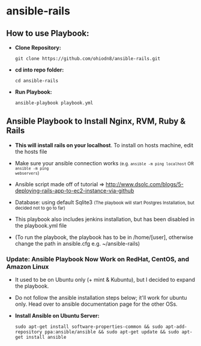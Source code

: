 # ansible-rails


## How to use Playbook:

* <b>Clone Repository:</b> 
  <pre><code>git clone https://github.com/ohiodn8/ansible-rails.git</code></pre>
  
* <b>cd into repo folder:</b>
  <pre><code>cd ansible-rails</code></pre>
  
* <b>Run Playbook:</b>
  <pre><code>ansible-playbook playbook.yml</code></pre>



## Ansible Playbook to Install Nginx, RVM, Ruby & Rails

* <b>This will install rails on your localhost</b>. To install on hosts machine, edit the hosts file 

* Make sure your ansible connection works <small>(e.g. <code>ansible -m ping localhost</code> OR <code>ansible -m ping webservers</code>)</small>

* Ansible script made off of tutorial => http://www.dsolc.com/blogs/5-deploying-rails-app-to-ec2-instance-via-github 

* Database: using default Sqlite3 <small>(The playbook will start Postgres Installation, but decided not to go to far)</small>

* This playbook also includes jenkins installation, but has been disabled in the playbook.yml file

* (To run the playbook, the playbook has to be in /home/[user], otherwise change the path in ansible.cfg e.g. ~/ansible-rails)


### Update: Ansible Playbook Now Work on RedHat, CentOS, and Amazon Linux

* It used to be on Ubuntu only (+ mint & Kubuntu), but I decided to expand the playbook.

* Do not follow the ansible installation steps below; it'll work for ubuntu only. Head over to ansible documentation page for the other OSs.

* <b>Install Ansible on Ubuntu Server: </b>
  <pre><code>sudo apt-get install software-properties-common && sudo apt-add-repository ppa:ansible/ansible && sudo apt-get update && sudo apt-get install ansible</code></pre>
